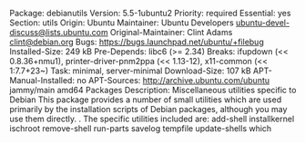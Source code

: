 Package: debianutils
Version: 5.5-1ubuntu2
Priority: required
Essential: yes
Section: utils
Origin: Ubuntu
Maintainer: Ubuntu Developers <ubuntu-devel-discuss@lists.ubuntu.com>
Original-Maintainer: Clint Adams <clint@debian.org>
Bugs: https://bugs.launchpad.net/ubuntu/+filebug
Installed-Size: 249 kB
Pre-Depends: libc6 (>= 2.34)
Breaks: ifupdown (<< 0.8.36+nmu1), printer-driver-pnm2ppa (<< 1.13-12), x11-common (<< 1:7.7+23~)
Task: minimal, server-minimal
Download-Size: 107 kB
APT-Manual-Installed: no
APT-Sources: http://archive.ubuntu.com/ubuntu jammy/main amd64 Packages
Description: Miscellaneous utilities specific to Debian
 This package provides a number of small utilities which are used
 primarily by the installation scripts of Debian packages, although
 you may use them directly.
 .
 The specific utilities included are:
 add-shell installkernel ischroot remove-shell run-parts savelog
 tempfile update-shells which